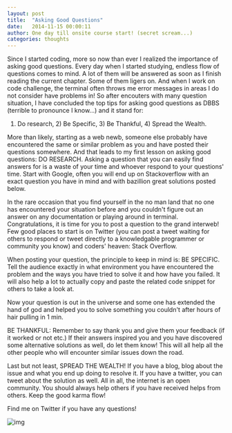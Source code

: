 ```yaml
---
layout: post
title:  "Asking Good Questions"
date:   2014-11-15 00:00:11
author: One day till onsite course start! (secret scream...)
categories: thoughts
---
```

Since I started coding, more so now than ever I realized the importance of asking good questions. Every day when I started studying, endless flow of questions comes to mind. A lot of them will be answered as soon as I finish reading the current chapter. Some of them ligers on. And when I work on code challenge, the terminal often throws me error messages in areas I do not consider have problems in! So after encouters with many question situation, I have concluded the top tips for asking good questions as DBBS (terrible to pronounce I know...) and it stand for:

1) Do research, 2) Be Specific, 3) Be Thankful, 4) Spread the Wealth.

More than likely, starting as a web newb, someone else probably have encountered the same or similar problem as you and have posted their questions somewhere. And that leads to my first lesson on asking good questions: DO RESEARCH. Asking a question that you can easily find answers for is a waste of your time and whoever respond to your questions' time. Start with Google, often you will end up on Stackoverflow with an exact question you have in mind and with bazillion great solutions posted below.

In the rare occasion that you find yourself in the no man land that no one has encountered your situation before and you couldn't figure out an answer on any documentation or playing around in terminal. Congratulations, it is time for you to post a question to the grand interweb! Few good places to start is on Twitter (you can post a tweet waiting for others to respond or tweet directly to a knowledgable programmer or community you know) and coders' heaven: Stack Overflow.

When posting your question, the principle to keep in mind is: BE SPECIFIC. Tell the audience exactly in what environment you have encountered the problem and the ways you have tried to solve it and how have you failed. It will also help a lot to actually copy and paste the related code snippet for others to take a look at.

Now your question is out in the universe and some one has extended the hand of god and helped you to solve something you couldn't after hours of hair pulling in 1 min.

BE THANKFUL: Remember to say thank you and give them your feedback (if it worked or not etc.) If their answers inspired you and you have discovered some alternative solutions as well, do let them know! This will all help all the other people who will encounter similar issues down the road.

Last but not least, SPREAD THE WEALTH! If you have a blog, blog about the issue and what you end up doing to resolve it. If you have a twitter, you can tweet about the solution as well. All in all, the internet is an open community. You should always help others if you have received helps from others. Keep the good karma flow!

Find me on Twitter if you have any questions!

![img](http://www.quickmeme.com/img/48/485f3d3d0ce39b7cdb3bfe38740f6c06cc7c94f725d336945d34c832051b98e9.jpg)